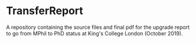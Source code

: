 # TransferReport

A repository containing the source files and final pdf for the upgrade report to go from MPhil to PhD status at King's College London (October 2019).
